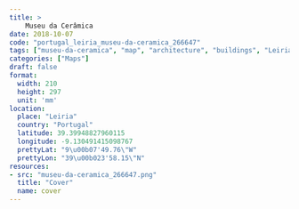 ```yaml
---
title: > 
    Museu da Cerâmica
date: 2018-10-07
code: "portugal_leiria_museu-da-ceramica_266647"
tags: ["museu-da-ceramica", "map", "architecture", "buildings", "Leiria", "Portugal"]
categories: ["Maps"]
draft: false
format:
  width: 210
  height: 297
  unit: 'mm'
location:
  place: "Leiria"
  country: "Portugal"
  latitude: 39.39948827960115
  longitude: -9.130491415098767
  prettyLat: "9\u00b07'49.76\"W"
  prettyLon: "39\u00b023'58.15\"N"
resources:
- src: "museu-da-ceramica_266647.png"
  title: "Cover"
  name: cover
---
```

